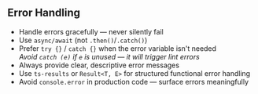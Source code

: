 ## Error Handling

- Handle errors gracefully — never silently fail
- Use `async/await` (not `.then()`/`.catch()`)
- Prefer `try {}` / `catch {}` when the error variable isn't needed  
  _Avoid `catch (e)` if `e` is unused — it will trigger lint errors_
- Always provide clear, descriptive error messages
- Use `ts-results` or `Result<T, E>` for structured functional error handling
- Avoid `console.error` in production code — surface errors meaningfully
